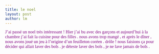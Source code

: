 ```yaml
---
title: le noel 
layout: post
author: lm
---
```

<p><span style="color: purple"><font face="Times New Roman">J’ai passé un noel très intéressant ! </font></span><span style="color: purple"><font face="Times New Roman">Hier j’ai bu avec des garçons et aujourd’hui à la chambre j’ai fait la cuisine pour des filles . nous avons trop mangé , et après le dîner , nous avons joué un jeu à l’origine d’un feuilleton coréen . drôle ! nous faisions ça pour décider qui allait laver des bols . je déteste laver des bols , je ne lave jamais de bols . </font></span></p>
